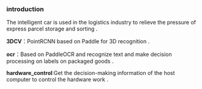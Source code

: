 ### introduction

The intelligent car is used in the logistics industry to relieve the pressure of express parcel storage and sorting .



**3DCV**：PointRCNN based on Paddle for 3D recognition .

**ocr**：Based on PaddleOCR and recognize text and make decision processing on labels on packaged goods .

**hardware_control**:Get the decision-making information of the host computer to control the hardware work .
